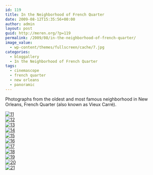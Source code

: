 ```yaml
---
id: 119
title: In the Neighborhood of French Quarter
date: 2009-08-12T15:35:56+00:00
author: admin
layout: post
guid: http://meren.org/?p=119
permalink: /2009/08/in-the-neighborhood-of-french-quarter/
image_value:
  - wp-content/themes/fullscreen/cache/7.jpg
categories:
  - bloggallery
  - In the Neighborhood of French Quarter
tags:
  - cinemascope
  - french quarter
  - new orleans
  - panoramic
---
```

Photographs from the oldest and most famous neighborhood in New Orleans, French Quarter (also known as Vieux Carré).

<div id="ngg-image-50" class="ngg-gallery-thumbnail-box" style="width:100%;" >
<div class="ngg-gallery-thumbnail" >
<a href="{{ site.baseurl }}/images/in-the-neighborhood-of-french-quarter-11.jpg" title=" " rel="lightbox[set_5]" >
<img title="11" alt="11" src="{{ site.baseurl }}/images/in-the-neighborhood-of-french-quarter-11.jpg" >
</a>
</div>
</div>


 
<div id="ngg-image-51" class="ngg-gallery-thumbnail-box" style="width:100%;" >
<div class="ngg-gallery-thumbnail" >
<a href="{{ site.baseurl }}/images/in-the-neighborhood-of-french-quarter-12.jpg" title=" " rel="lightbox[set_5]" >
<img title="12" alt="12" src="{{ site.baseurl }}/images/in-the-neighborhood-of-french-quarter-12.jpg" >
</a>
</div>
</div>


 
<div id="ngg-image-52" class="ngg-gallery-thumbnail-box" style="width:100%;" >
<div class="ngg-gallery-thumbnail" >
<a href="{{ site.baseurl }}/images/in-the-neighborhood-of-french-quarter-13.jpg" title=" " rel="lightbox[set_5]" >
<img title="13" alt="13" src="{{ site.baseurl }}/images/in-the-neighborhood-of-french-quarter-13.jpg" >
</a>
</div>
</div>


 
<div id="ngg-image-53" class="ngg-gallery-thumbnail-box" style="width:100%;" >
<div class="ngg-gallery-thumbnail" >
<a href="{{ site.baseurl }}/images/in-the-neighborhood-of-french-quarter-14.jpg" title=" " rel="lightbox[set_5]" >
<img title="14" alt="14" src="{{ site.baseurl }}/images/in-the-neighborhood-of-french-quarter-14.jpg" >
</a>
</div>
</div>


 
<div id="ngg-image-54" class="ngg-gallery-thumbnail-box" style="width:100%;" >
<div class="ngg-gallery-thumbnail" >
<a href="{{ site.baseurl }}/images/in-the-neighborhood-of-french-quarter-15.jpg" title=" " rel="lightbox[set_5]" >
<img title="15" alt="15" src="{{ site.baseurl }}/images/in-the-neighborhood-of-french-quarter-15.jpg" >
</a>
</div>
</div>


 
<div id="ngg-image-55" class="ngg-gallery-thumbnail-box" style="width:100%;" >
<div class="ngg-gallery-thumbnail" >
<a href="{{ site.baseurl }}/images/in-the-neighborhood-of-french-quarter-16.jpg" title=" " rel="lightbox[set_5]" >
<img title="16" alt="16" src="{{ site.baseurl }}/images/in-the-neighborhood-of-french-quarter-16.jpg" >
</a>
</div>
</div>


 
<div id="ngg-image-56" class="ngg-gallery-thumbnail-box" style="width:100%;" >
<div class="ngg-gallery-thumbnail" >
<a href="{{ site.baseurl }}/images/in-the-neighborhood-of-french-quarter-17.jpg" title=" " rel="lightbox[set_5]" >
<img title="17" alt="17" src="{{ site.baseurl }}/images/in-the-neighborhood-of-french-quarter-17.jpg" >
</a>
</div>
</div>


 
<div id="ngg-image-57" class="ngg-gallery-thumbnail-box" style="width:100%;" >
<div class="ngg-gallery-thumbnail" >
<a href="{{ site.baseurl }}/images/in-the-neighborhood-of-french-quarter-18.jpg" title=" " rel="lightbox[set_5]" >
<img title="18" alt="18" src="{{ site.baseurl }}/images/in-the-neighborhood-of-french-quarter-18.jpg" >
</a>
</div>
</div>


 
<div id="ngg-image-58" class="ngg-gallery-thumbnail-box" style="width:100%;" >
<div class="ngg-gallery-thumbnail" >
<a href="{{ site.baseurl }}/images/in-the-neighborhood-of-french-quarter-19.jpg" title=" " rel="lightbox[set_5]" >
<img title="19" alt="19" src="{{ site.baseurl }}/images/in-the-neighborhood-of-french-quarter-19.jpg" >
</a>
</div>
</div>


 
<div id="ngg-image-59" class="ngg-gallery-thumbnail-box" style="width:100%;" >
<div class="ngg-gallery-thumbnail" >
<a href="{{ site.baseurl }}/images/in-the-neighborhood-of-french-quarter-20.jpg" title=" " rel="lightbox[set_5]" >
<img title="20" alt="20" src="{{ site.baseurl }}/images/in-the-neighborhood-of-french-quarter-20.jpg" >
</a>
</div>
</div>


 
<div id="ngg-image-60" class="ngg-gallery-thumbnail-box" style="width:100%;" >
<div class="ngg-gallery-thumbnail" >
<a href="{{ site.baseurl }}/images/in-the-neighborhood-of-french-quarter-21.jpg" title=" " rel="lightbox[set_5]" >
<img title="21" alt="21" src="{{ site.baseurl }}/images/in-the-neighborhood-of-french-quarter-21.jpg" >
</a>
</div>
</div>


